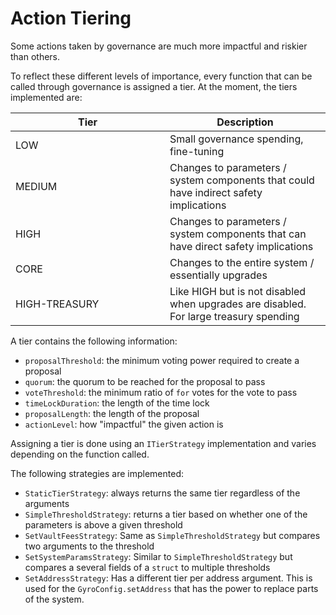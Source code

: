 # Action Tiering

Some actions taken by governance are much more impactful and riskier than others.

To reflect these different levels of importance, every function that can be called through governance is assigned a tier. At the moment, the tiers implemented are:

<table><thead><tr><th width="231">Tier</th><th>Description</th></tr></thead><tbody><tr><td>LOW</td><td>Small governance spending, fine-tuning</td></tr><tr><td>MEDIUM</td><td>Changes to parameters / system components that could have indirect safety implications</td></tr><tr><td>HIGH</td><td>Changes to parameters / system components that can have direct safety implications</td></tr><tr><td>CORE</td><td>Changes to the entire system / essentially upgrades</td></tr><tr><td>HIGH-TREASURY</td><td>Like HIGH but is not disabled when upgrades are disabled. For large treasury spending</td></tr></tbody></table>

A tier contains the following information:

* `proposalThreshold`: the minimum voting power required to create a proposal
* `quorum`: the quorum to be reached for the proposal to pass
* `voteThreshold`: the minimum ratio of `for` votes for the vote to pass
* `timeLockDuration`: the length of the time lock
* `proposalLength`: the length of the proposal
* `actionLevel`: how "impactful" the given action is

Assigning a tier is done using an `ITierStrategy` implementation and varies depending on the function called.

The following strategies are implemented:

* `StaticTierStrategy`: always returns the same tier regardless of the arguments
* `SimpleThresholdStrategy`: returns a tier based on whether one of the parameters is above a given threshold
* `SetVaultFeesStrategy`: Same as `SimpleThresholdStrategy` but compares two arguments to the threshold
* `SetSystemParamsStrategy`: Similar to `SimpleThresholdStrategy` but compares a several fields of a `struct` to multiple thresholds
* `SetAddressStrategy`: Has a different tier per address argument. This is used for the `GyroConfig.setAddress` that has the power to replace parts of the system.

